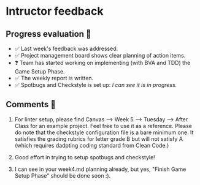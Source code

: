 # Intructor feedback
## Progress evaluation :scroll:
- :white_check_mark: Last week's feedback was addressed.
- :white_check_mark: Project management board shows clear planning of action items.
- :question: Team has started working on implementing (with BVA and TDD) the Game Setup Phase.
- :white_check_mark: The weekly report is written.
- :white_check_mark: Spotbugs and Checkstyle is set up: _I can see it is in progress._
  
## Comments :speech_balloon:
1) For linter setup, please find Canvas --> Week 5 --> Tuesday --> After Class for an example project. Feel free to use it as a reference. Please do note that the checkstyle configuration file is a bare minimum one. It satisfies the grading rubrics for letter grade B but will not satisfy A (which requires dadpting coding standard from Clean Code.)

2) Good effort in trying to setup spotbugs and checkstyle!

3) I can see in your week4.md planning already, but yes, "Finish Game Setup Phase" should be done soon :).
